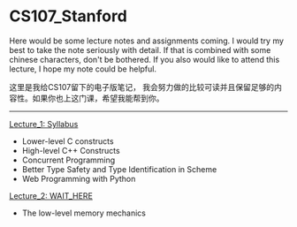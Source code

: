 # CS107_Stanford

Here would be some lecture notes and assignments coming. I would try my best to take the note seriously with detail. If that is combined with some chinese characters, don't be bothered. If you also would like to attend this lecture, I hope my note could be helpful.

这里是我给CS107留下的电子版笔记， 我会努力做的比较可读并且保留足够的内容性。如果你也上这门课，希望我能帮到你。

---
[Lecture_1: Syllabus](Notes/lec1.md)
- Lower-level C constructs
- High-level C++ Constructs
- Concurrent Programming
- Better Type Safety and Type Identification in Scheme
- Web Programming with Python

[Lecture_2: WAIT_HERE](Notes/lec2.md)
- The low-level memory mechanics
